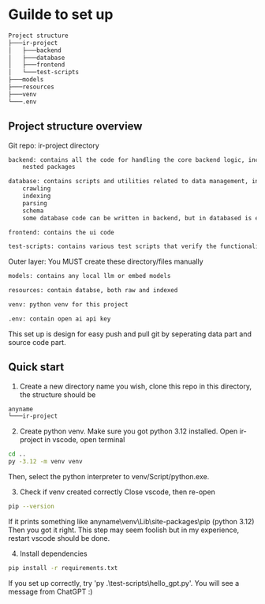 # Guilde to set up 
```bash
Project structure
├───ir-project
│   ├───backend
│   ├───database
│   ├───frontend
│   └───test-scripts
├───models
├───resources
├───venv
└───.env
```
## Project structure overview

Git repo: ir-project directory
```bash
backend: contains all the code for handling the core backend logic, include:
    nested packages

database: contains scripts and utilities related to data management, include:
    crawling
    indexing
    parsing
    schema
    some database code can be written in backend, but in databased is encourage

frontend: contains the ui code

test-scripts: contains various test scripts that verify the functionality of different parts of the project
```
Outer layer: You MUST create these directory/files manually
```bash
models: contains any local llm or embed models

resources: contain databse, both raw and indexed

venv: python venv for this project

.env: contain open ai api key
```

This set up is design for easy push and pull git by seperating data part and source code part.

## Quick start

1. Create a new directory name <anyname> you wish, clone this repo in this directory, the structure should be
```bash
anyname
└───ir-project
```
2. Create python venv. Make sure you got python 3.12 installed.
Open ir-project in vscode, open terminal
```bash
cd ..
py -3.12 -m venv venv
``` 
Then, select the python interpreter to venv/Script/python.exe.

3. Check if venv created correctly 
Close vscode, then re-open
```bash
pip --version
```
If it prints something like anyname\venv\Lib\site-packages\pip (python 3.12)
Then you got it right.
This step may seem foolish but in my experience, restart vscode should be done.

4. Install dependencies
```bash
pip install -r requirements.txt
```

If you set up correctly, try 'py .\test-scripts\hello_gpt.py'. You will see a message from ChatGPT :)
